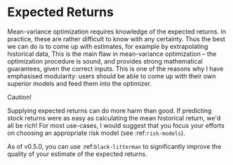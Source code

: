 # Expected Returns
Mean-variance optimization requires knowledge of the expected returns. In practice, these are rather difficult to know with any certainty. Thus the best we can do is to come up with estimates, for example by extrapolating historical data, This is the main flaw in mean-variance optimization – the optimization procedure is sound, and provides strong mathematical guarantees, given the correct inputs. This is one of the reasons why I have emphasised modularity: users should be able to come up with their own superior models and feed them into the optimizer.

Caution!

Supplying expected returns can do more harm than good. If predicting stock returns were as easy as calculating the mean historical return, we'd all be rich! For most use-cases, I would suggest that you focus your efforts on choosing an appropriate risk model (see :ref:`risk-models`).

As of v0.5.0, you can use :ref:`black-litterman` to significantly improve the quality of your estimate of the expected returns.
